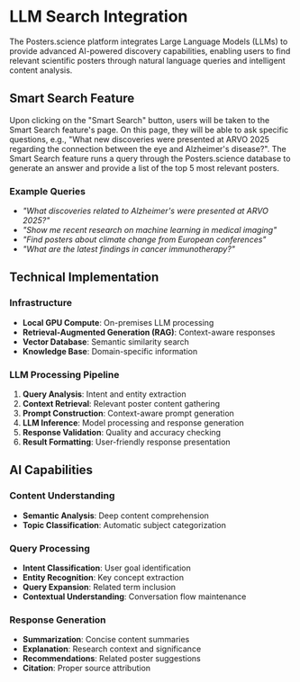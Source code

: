 # LLM Search Integration

The Posters.science platform integrates Large Language Models (LLMs) to provide advanced AI-powered discovery capabilities, enabling users to find relevant scientific posters through natural language queries and intelligent content analysis.

## Smart Search Feature

Upon clicking on the "Smart Search" button, users will be taken to the Smart Search feature's page. On this page, they will be able to ask specific questions, e.g., "What new discoveries were presented at ARVO 2025 regarding the connection between the eye and Alzheimer's disease?". The Smart Search feature runs a query through the Posters.science database to generate an answer and provide a list of the top 5 most relevant posters.

### Example Queries

- _"What discoveries related to Alzheimer's were presented at ARVO 2025?"_
- _"Show me recent research on machine learning in medical imaging"_
- _"Find posters about climate change from European conferences"_
- _"What are the latest findings in cancer immunotherapy?"_

## Technical Implementation

### Infrastructure

- **Local GPU Compute**: On-premises LLM processing
- **Retrieval-Augmented Generation (RAG)**: Context-aware responses
- **Vector Database**: Semantic similarity search
- **Knowledge Base**: Domain-specific information

### LLM Processing Pipeline

1. **Query Analysis**: Intent and entity extraction
2. **Context Retrieval**: Relevant poster content gathering
3. **Prompt Construction**: Context-aware prompt generation
4. **LLM Inference**: Model processing and response generation
5. **Response Validation**: Quality and accuracy checking
6. **Result Formatting**: User-friendly response presentation

## AI Capabilities

### Content Understanding

- **Semantic Analysis**: Deep content comprehension
- **Topic Classification**: Automatic subject categorization

### Query Processing

- **Intent Classification**: User goal identification
- **Entity Recognition**: Key concept extraction
- **Query Expansion**: Related term inclusion
- **Contextual Understanding**: Conversation flow maintenance

### Response Generation

- **Summarization**: Concise content summaries
- **Explanation**: Research context and significance
- **Recommendations**: Related poster suggestions
- **Citation**: Proper source attribution

